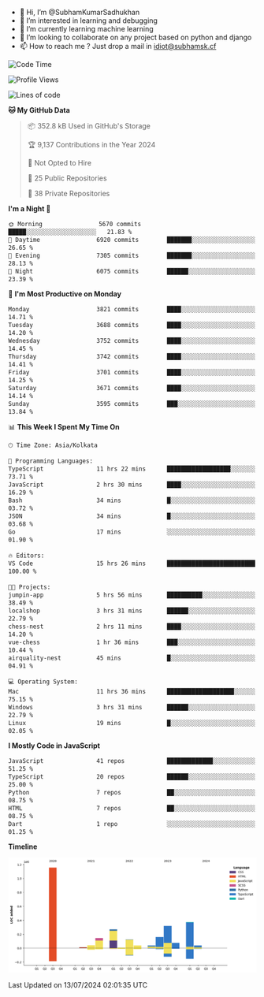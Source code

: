 - 👋 Hi, I’m @SubhamKumarSadhukhan
- 👀 I’m interested in learning and debugging
- 🌱 I’m currently learning machine learning
- 💞️ I’m looking to collaborate on any project based on python and django
- 📫 How to reach me ?
      Just drop a mail in idiot@subhamsk.cf

<!---
SubhamKumarSadhukhan/SubhamKumarSadhukhan is a ✨ special ✨ repository because its `README.md` (this file) appears on your GitHub profile.
You can click the Preview link to take a look at your changes.
--->


<!--START_SECTION:waka-->
![Code Time](http://img.shields.io/badge/Code%20Time-2%2C301%20hrs%2035%20mins-blue)

![Profile Views](http://img.shields.io/badge/Profile%20Views-1-blue)

![Lines of code](https://img.shields.io/badge/From%20Hello%20World%20I%27ve%20Written-2.8%20million%20lines%20of%20code-blue)

**🐱 My GitHub Data** 

> 📦 352.8 kB Used in GitHub's Storage 
 > 
> 🏆 9,137 Contributions in the Year 2024
 > 
> 🚫 Not Opted to Hire
 > 
> 📜 25 Public Repositories 
 > 
> 🔑 38 Private Repositories 
 > 
**I'm a Night 🦉** 

```text
🌞 Morning                5670 commits        █████░░░░░░░░░░░░░░░░░░░░   21.83 % 
🌆 Daytime                6920 commits        ███████░░░░░░░░░░░░░░░░░░   26.65 % 
🌃 Evening                7305 commits        ███████░░░░░░░░░░░░░░░░░░   28.13 % 
🌙 Night                  6075 commits        ██████░░░░░░░░░░░░░░░░░░░   23.39 % 
```
📅 **I'm Most Productive on Monday** 

```text
Monday                   3821 commits        ████░░░░░░░░░░░░░░░░░░░░░   14.71 % 
Tuesday                  3688 commits        ████░░░░░░░░░░░░░░░░░░░░░   14.20 % 
Wednesday                3752 commits        ████░░░░░░░░░░░░░░░░░░░░░   14.45 % 
Thursday                 3742 commits        ████░░░░░░░░░░░░░░░░░░░░░   14.41 % 
Friday                   3701 commits        ████░░░░░░░░░░░░░░░░░░░░░   14.25 % 
Saturday                 3671 commits        ████░░░░░░░░░░░░░░░░░░░░░   14.14 % 
Sunday                   3595 commits        ███░░░░░░░░░░░░░░░░░░░░░░   13.84 % 
```


📊 **This Week I Spent My Time On** 

```text
🕑︎ Time Zone: Asia/Kolkata

💬 Programming Languages: 
TypeScript               11 hrs 22 mins      ██████████████████░░░░░░░   73.71 % 
JavaScript               2 hrs 30 mins       ████░░░░░░░░░░░░░░░░░░░░░   16.29 % 
Bash                     34 mins             █░░░░░░░░░░░░░░░░░░░░░░░░   03.72 % 
JSON                     34 mins             █░░░░░░░░░░░░░░░░░░░░░░░░   03.68 % 
Go                       17 mins             ░░░░░░░░░░░░░░░░░░░░░░░░░   01.90 % 

🔥 Editors: 
VS Code                  15 hrs 26 mins      █████████████████████████   100.00 % 

🐱‍💻 Projects: 
jumpin-app               5 hrs 56 mins       ██████████░░░░░░░░░░░░░░░   38.49 % 
localshop                3 hrs 31 mins       ██████░░░░░░░░░░░░░░░░░░░   22.79 % 
chess-nest               2 hrs 11 mins       ████░░░░░░░░░░░░░░░░░░░░░   14.20 % 
vue-chess                1 hr 36 mins        ███░░░░░░░░░░░░░░░░░░░░░░   10.44 % 
airquality-nest          45 mins             █░░░░░░░░░░░░░░░░░░░░░░░░   04.91 % 

💻 Operating System: 
Mac                      11 hrs 36 mins      ███████████████████░░░░░░   75.15 % 
Windows                  3 hrs 31 mins       ██████░░░░░░░░░░░░░░░░░░░   22.79 % 
Linux                    19 mins             █░░░░░░░░░░░░░░░░░░░░░░░░   02.05 % 
```

**I Mostly Code in JavaScript** 

```text
JavaScript               41 repos            █████████████░░░░░░░░░░░░   51.25 % 
TypeScript               20 repos            ██████░░░░░░░░░░░░░░░░░░░   25.00 % 
Python                   7 repos             ██░░░░░░░░░░░░░░░░░░░░░░░   08.75 % 
HTML                     7 repos             ██░░░░░░░░░░░░░░░░░░░░░░░   08.75 % 
Dart                     1 repo              ░░░░░░░░░░░░░░░░░░░░░░░░░   01.25 % 
```



**Timeline**

![Lines of Code chart](https://raw.githubusercontent.com/SubhamKumarSadhukhan/SubhamKumarSadhukhan/main/assets/bar_graph.png)


 Last Updated on 13/07/2024 02:01:35 UTC
<!--END_SECTION:waka-->
